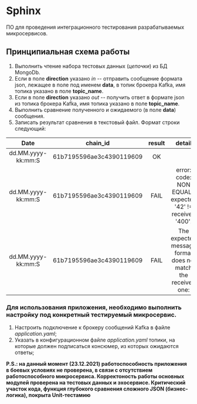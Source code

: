# Sphinx

ПО для проведения интеграционного тестирования разрабатываемых микросервисов.

## Принципиальная схема работы

1. Выполнить чтение набора тестовых данных (*цепочки*) из БД MongoDb.
2. Если в поле **direction** указано *in* -- отправить сообщение формата json, лежащее в поле под именем **data**, в
   топик брокера Kafka, имя топика указано в поле **topic_name**.
3. Если в поле **direction** указано *out* -- получить ответ в формате json из топика брокера Kafka, имя топика указано
   в поле **topic_name**.
4. Выполнить сравнение полученного и ожидаемого (в поле **data**) сообщения.
5. Записать результат сравнения в текстовый файл. Формат строки следующий:

|        Date       |          chain_id         |  result | detail |
|:-----------------:|:-------------------------:|:-------:|:------:|
| dd.MM.yyyy-kk:mm:S|  61b7195596ae3c4390119609 |    OK   |        |
| dd.MM.yyyy-kk:mm:S|  61b7195596ae3c4390119609 |   FAIL  | error: code: NON EQUALS expected '42' != received '400'. |
| dd.MM.yyyy-kk:mm:S|  61b7195596ae3c4390119609 |   FAIL  | The expected message format does not match the received one: |

### Для использования приложения, необходимо выполнить настройку под конкретный тестируемый микросервис.

1. Настроить подключение к брокеру сообщений Kafka в файле *application.yaml*;
2. Указать в конфигурационном файле *application.yaml* топики, на которые должен подписаться консюмер, из которых
   ожидаются ответы;

**P.S.: на данный момент (23.12.2021) работоспособность приложения в боевых условиях не проверена, в связи с отсутствием
работоспособного микросервиса. Корректоность работы основных модулей проверена на тестовых данных и эхосервисе.
Критический участок кода, функция глубокого сравнения сложного JSON (бизнес-логика), покрыта Unit-тестамию**
